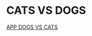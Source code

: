 # CATS VS DOGS

[APP DOGS VS CATS](https://giuseppe31-s-geracao-tech-un-machine-learningappdogvscat-a4u22n.streamlit.app/)
